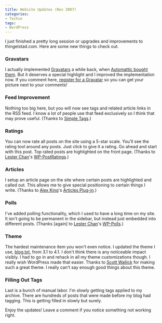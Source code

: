 ```yaml
---
title: Website Updates (Nov 2007)
categories:
- Techie
tags:
- WordPress
---
```


I just finished a pretty long session or upgrades and improvements to thingelstad.com. Here are some new things to check out.

### Gravatars

I actually implemented [Gravatars](http://site.gravatar.com/) a while back, when [Automattic bought them](http://blog.gravatar.com/2007/10/18/automattic-gravatar/). But it deserves a special highlight and I improved the implementation now. If you comment here, [register for a Gravatar](http://site.gravatar.com/signup) so you can get your picture next to your comments!

### Feed Improvement

Nothing too big here, but you will now see tags and related article links in the RSS feed. I know a lot of people use that feed exclusively so I think that may prove useful. (Thanks to [Simple Tags](http://www.herewithme.fr/wordpress-plugins/simple-tags).)

### Ratings

You can now rate all posts on the site using a 5-star scale. You'll see the rating tool around any posts. Just click to give it a rating. Go ahead and start with this post. Top rated posts are highlighted on the front page. (Thanks to [Lester Chan](http://lesterchan.net/blogs/)'s [WP-PostRatings](http://lesterchan.net/wordpress/readme/wp-postratings.html).)

### Articles

I setup an article page on the site where certain posts are highlighted and called out. This allows me to give special positioning to certain things I write. (Thanks to [Alex King](http://alexking.org/)'s [Articles Plug-in](http://alexking.org/projects/wordpress/readme?project=articles).)

### Polls

I've added polling functionality, which I used to have a long time on my site. It isn't going to be permanent in the sidebar, but instead just embedded into different posts. (Thanks [again] to [Lester Chan](http://lesterchan.net/blogs/)'s [WP-Polls](http://lesterchan.net/wordpress/readme/wp-polls.html).)

### Theme

The hardest maintenance item you won't even notice. I updated the theme I use, [blog.txt](http://www.plaintxt.org/themes/blogtxt/), from 3.1 to 4.1. I don't think there is any noticeable impact visibly. I had to go in and rehack in all my theme customizations though. I really wish WordPress made that easier. Thanks to [Scott Wallick](http://scottwallick.com/) for making such a great theme. I really can't say enough good things about this theme.

### Filling Out Tags

Last is a bunch of manual labor. I'm slowly getting tags applied to my archive. There are hundreds of posts that were made before my blog had tagging. This is getting filled in slowly but surely.

Enjoy the updates! Leave a comment if you notice something not working right.
